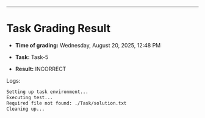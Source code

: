 
---
# Task Grading Result

- **Time of grading:** Wednesday, August 20, 2025, 12:48 PM

- **Task:** Task-5

- **Result:** INCORRECT


Logs:
```bash
Setting up task environment...
Executing test...
Required file not found: ./Task/solution.txt
Cleaning up...
```
